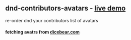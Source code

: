## dnd-contributors-avatars - [live demo](https://dnd-contributors-avatars.vercel.app/)
re-order dnd your contributors list of avatars
#### fetching avatrs from [dicebear.com](https://www.dicebear.com/how-to-use/js-library/)
